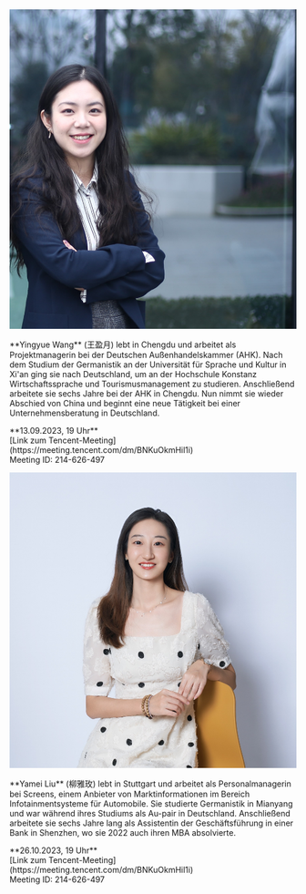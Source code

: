 <div class="row">
  <img class="img-left" src="images/wang_yingyue.jpg"/>

  <p class="text-right" markdown="1">
**Yingyue Wang** (王盈月) lebt in Chengdu und arbeitet als Projektmanagerin bei der Deutschen Außenhandelskammer (AHK). Nach dem Studium der Germanistik an der Universität für Sprache und Kultur in Xi'an ging sie nach Deutschland, um an der Hochschule Konstanz Wirtschaftssprache und Tourismusmanagement zu studieren. Anschließend arbeitete sie sechs Jahre bei der AHK in Chengdu. Nun nimmt sie wieder Abschied von China und beginnt eine neue Tätigkeit bei einer Unternehmensberatung in Deutschland.
  </p>
  <p class="text-right" markdown="1">
  **13.09.2023, 19 Uhr**<br>[Link zum Tencent-Meeting](https://meeting.tencent.com/dm/BNKuOkmHil1i)<br>Meeting ID: 214-626-497
  </p>
</div>


<div class='row'>
  <img class="img-left" src="images/liu_yamei.jpg"/>
  <p class='text-right' markdown='1'>
  **Yamei Liu** (柳雅玫) lebt in Stuttgart und arbeitet als Personalmanagerin bei Screens, einem Anbieter von Marktinformationen im Bereich Infotainmentsysteme für Automobile. Sie studierte Germanistik in Mianyang und war während ihres Studiums als Au-pair in Deutschland. Anschließend arbeitete sie sechs Jahre lang als Assistentin der Geschäftsführung in einer Bank in Shenzhen, wo sie 2022 auch ihren MBA absolvierte.
  </p>
  <p class="text-right" markdown="1">
  **26.10.2023, 19 Uhr**<br>[Link zum Tencent-Meeting](https://meeting.tencent.com/dm/BNKuOkmHil1i)<br>Meeting ID: 214-626-497
  </p>
</div>
